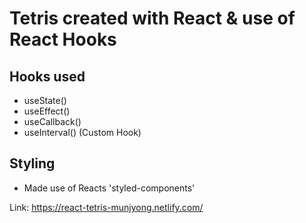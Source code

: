 # Tetris created with React & use of React Hooks

## Hooks used
- useState()
- useEffect()
- useCallback()
- useInterval() (Custom Hook)

## Styling
- Made use of Reacts 'styled-components'

Link:  https://react-tetris-munjyong.netlify.com/
